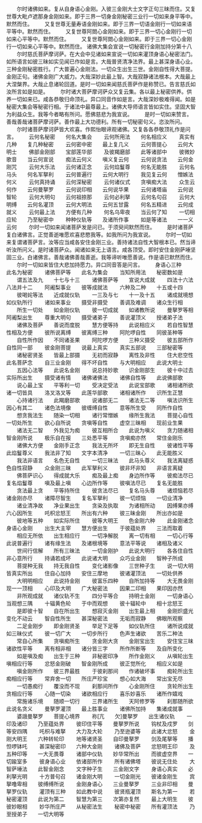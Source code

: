 <!-- { "loadSidebar": true } -->
　　尔时诸佛如来。复从自身语心金刚。入彼三金刚大士文字正句三昧而住。又复世尊大毗卢遮那身金刚如来。即于三界一切身金刚秘密三业行一切如来身平等中。默然而住。
　　又复世尊无量寿语金刚如来。即于三界一切语金刚行一切如来语平等中。默然而住。
　　又复世尊阿閦心金刚如来。即于三界一切心金刚行一切如来心平等中。默然而住。
　　又复世尊阿閦心金刚如来。即于三界一切心金刚行一切如来心平等中。默然而住。
诸佛大集会宣说一切秘密行金刚加持分第十八
　　尔时慈氏菩萨摩诃萨。在大会中见诸如来宣说一切如来灌顶身语心秘密法门。如所语言如彼三昧如实见闻已作如是言。大哉普贤清净法界。最上甚深身语心业。三种金刚秘密胜行。广大普遍心金刚法。一切众生出生三世。金刚自性得大菩提。金刚正句。诸佛金刚广大威力。大哉深妙此最上智。大哉寂静诸法根本。大哉最上大涅槃界。大哉止息诸轮回道。是时一切如来闻慈氏菩萨作是称赞已。告言慈氏如汝所言如是如是。
　　尔时诸大菩萨摩诃萨众又复云集。各以最上秘密供养。供养一切如来已。咸各恭敬归命顶礼。异口同音作如是言。大哉深妙极难得闻。如是秘密大集会等秘密行相。于诸法中最尊最上。诸佛大导师语言皆如实住。坚固大智为利益众生。我等今者略有所问。愿佛慈悲为我宣说。
　　是时一切如来赞言。善哉善哉诸菩萨摩诃萨。善作最上大功德利。所有一切秘密句义。恣汝所问。
　　尔时诸菩萨摩诃萨皆大欢喜。作熙怡眼谛观诸佛。又复各各恭敬顶礼作是问言。
　　云何名秘密　　何名大集会
　　云何所用法　　何名相应义
　　真实有几种　　复几种秘密
　　云何密中密　　最上复几义
　　云何菩提心　　云何大明士
　　佛部金刚部　　宝部莲华部
　　及彼羯磨部　　此等诸部中
　　彼微妙歌音　　当云何宣说
　　痴法云何义　　嗔义复云何
　　云何说贪法　　云何金刚咒
　　云何大乐法　　云何诸正念
　　云何焰鬘尊　　何名无能胜
　　云何名马头　　何名军拏利
　　云何普遍行　　云何大明行
　　我见复云何　　憎嫉法何义
　　云何真持诵　　云何深秘密
　　云何诸仪式　　贪嗔痴大法
　　众生云何作　　云何曼拏罗
　　云何说印相　　云何说华果
　　云何诸塔庙　　云何说智轮
　　云何大明句　　云何祖捺那
　　云何必利拏　　云何名句召
　　云何大明缚　　云何名灌顶
　　云何大明法　　云何五甘露
　　何名五精进　　云何成就义
　　云何最上法　　方便有几种
　　何名乌卑夜　　当云何了知
　　一切相应轮　　乃至秘密中
　　种种仪轨等　　及诸所作事
　　如是等诸法　　一一义云何
　　尔时一切如来闻诸菩萨发是问已。于须臾间默然而住。
　　是时诸菩萨复白诸佛言。正觉善逝唯愿欢喜悲愍我等。如我所问为我宣说。
　　尔时一切如来复谓诸菩萨言。汝等应当咸各安住金刚三业。善持诸法自性大智根本已。然当谛听汝所问义。是时诸菩萨众。闻诸如来无上语言。咸各顶受。即时安住金刚萨埵坚固三业。白诸佛言。善哉诸佛善哉善逝。我等谛听唯愿善说。作是语已默然而住。
　　尔时一切如来皆住大悲加持愿力。异口同音答是问言。
　　身语心三种　　此名为秘密
　　诸佛菩萨等　　此名为集会
　　当知所用法　　秘密数如是
　　谓五法及九　　十七与十三
　　诸佛菩萨等　　宣说大成就
　　四法十六法　　八法并十二
　　阿阇梨事业　　彼等成就法
　　六种及二种　　十五或十四
　　彼喝姹等法　　近成就仪轨
　　一三及与七　　十一及十五
　　诸成就境想　　如仪轨所行
　　诸如来事业　　摄受非摄受
　　善调及难调　　诸众生行相
　　所生一切处　　如金刚仪轨
　　彼一切成就　　如诸教所说
　　曼拏罗等相　　阿阇梨出生
　　尊重大明句　　摄受诸弟子
　　善说灌顶义　　授诸弟子法
　　诸佛及菩萨　　善说而度脱
　　慧方便等持　　此说相应义
　　若自性智慧　　性相及方便
　　彼所说离缚　　彼离缚三种
　　阿陀啰自性　　同彼圣种等
　　自性所作因　　不同诸圣果
　　阿陀啰方便　　三种义摄受
　　彼五部所作　　自性同一部
　　彼金刚菩提　　说最上真实
　　真实五部说　　三部秘密等
　　诸秘密贤圣　　皆最上部摄
　　无初而寂静　　离性及非性
　　住大悲空性　　此名菩萨念
　　自三业金刚　　得不坏自性
　　与大明相应　　此说大明士
　　五因心法等　　此说名金刚
　　说总持妙歌　　识金刚部生
　　彼十中过去　　实际所出生
　　摄受诸有情　　诸佛诸佛法
　　诸佛自性等　　此说佛部歌
　　说心最上宝　　平等利一切
　　受决定受法　　此说宝部歌
　　诸相诸所欲　　诸一切皆具
　　洛叉洛叉等　　此莲华部歌
　　诸相诸所作　　识所生正慧
　　心持诸行法　　此羯磨部歌
　　说诸部无二　　诸法无二等
　　嗔法识所生　　因心有其二
　　诸色法境像　　彼缠缚自性
　　意等所生受　　同所作自性
　　想贪我法生　　随染一切相
　　诸行常憎嫉　　缘所生我法
　　菩提心自性　　一切处所生
　　欲心自所说　　贪嗔等自性
　　虚空三昧相　　现前业生果
　　诸法无二智　　外我见为痴
　　彼互相所合　　此说为嗔义
　　贪力随诸相　　智金刚所说
　　极乐自在报　　三处悉平等
　　贪嗔痴亦然　　常住金刚乐
　　诸佛大方便　　金刚手正念
　　我法无所坏　　即无生自性
　　彼诸性平等　　此焰鬘尊义
　　我法非了知　　文字本清净
　　一切三昧心　　此无能胜义
　　我法非语言　　名色无自性
　　一切三昧法　　此马头尊义
　　我法离疑惑　　色自性寂静
　　众金刚三昧　　此军拏利义
　　彼非坏非知　　非语言离疑
　　佛菩萨识心　　得成就大乐
　　痴及最上痴　　身边所作等
　　彼痴法尽已　　复名焰鬘尊
　　嗔及最上嗔　　心边所作等
　　彼嗔法尽已　　复名无能胜
　　贪法最上贪　　平等持所住
　　彼贪法尽已　　复名马头尊
　　诸烦恼若尽　　诸金刚亦尽
　　诸障尽智生　　复名军拏利
　　彼一切烦恼　　一切业清净
　　诸业清净故　　净业果出生
　　贪染及执取　　为诸相所动
　　因缚果亦缚　　六心因所生
　　吒枳忿怒王　　所出有六种
　　彼三昧金刚　　所出亦如是
　　彼地等五种　　如实际所住
　　彼等大明王　　色金刚六种
　　此金刚诸念　　身语心金刚
　　出生大主宰　　慧方便出生
　　于彼蕴处界　　三法而取着
　　相应无所依　　出生相应行
　　一切净解脱　　离一切有相
　　一切心行等　　此说普遍行
　　诸有缘生法　　及诸根境等
　　意法平等说　　诸相及诸义
　　世间行信解　　所有三昧法
　　一切金刚护　　此说大明行
　　各各住自性　　非心意所行
　　持诵若成坏　　此说诸大明
　　众巧业金刚　　智种子所成
　　菩提种无我　　持无我自性
　　变化诸影像　　三世种子生
　　说一切大明　　皆真实所出
　　住自心加持　　安住三摩地
　　彼诸灌顶法　　一切处供养
　　大明明相应　　此说持金刚
　　彼富乐四种　　自所加持等
　　大无畏金刚　　现一一顶相
　　心印及大明　　广大秘密法
　　因果二印相　　果印因亦然
　　非所观成就　　诸仪轨不生
　　四分平等合　　持明士金刚
　　一切身语心　　当观想三隅
　　十辐黄色轮　　于中而观想
　　彼十辐轮中　　相十忿怒王
　　是即彼十智　　自在所出生
　　想寂灭金刚　　出生最上相
　　金刚炽盛光　　变化不动云
　　智自性所生　　甚深秘密法
　　无垢而寂静　　佛眼所观察
　　二足金刚步　　即金刚贤圣
　　举足下足等　　如仪轨所住
　　诸所说成就　　如三昧仪式
　　彼一切广大　　一切步所行
　　色声生诸欲　　苦乐二种法
　　常自心所集　　贪嗔痴所生
　　贪金刚大贪　　金刚宝出生
　　安住宝三昧　　诸欲性平等
　　离有相非相　　诸分皆三字
　　所作所断等　　及自所变化
　　如是嗔及痴　　出生于三种
　　非秘密印净　　所作金刚义
　　从嗔轮出生　　嗔相应行等
　　忿怒金刚破　　智金刚所成
　　彼正觉所化　　相应义如是
　　嗔金刚所作　　彼三界最胜
　　于彼刹那间　　作诸破坏事
　　痴轮所出生　　痴相应行等
　　常弃舍一切　　所庄严珍宝
　　想心如大海　　常出宝无尽
　　一切愚痴行　　覆没而不现
　　刹那间所作　　心金刚所住
　　贪轮所出生　　贪相应行等
　　心随一切染　　诸欲相应行
　　喜乐妙喜乐　　诸所作嬉戏
　　常施诸乐境　　随顺一切行
　　三界诸所生　　天阿修罗等
　　刹那随所欲　　此说名贪义
　　曼拏罗灌顶　　最上胜事业
　　诸佛所加持　　集诸成就事
　　婆誐曼拏罗　　菩提心境界
　　祢[亢　　欠]曼拏罗　　出生诸仪轨
　　一印及诸印　　乃至蕴处界
　　彼印住平等　　曼拏罗所说
　　钩杖及戍罗　　剑等安四隅
　　吒枳与难拏　　大力及大轮
　　乃至逊婆等　　此诸大忿怒
　　金刚大明王　　六种转轮印
　　地等诸贤圣　　自印曼拏罗
　　剑及尾拏等　　播怛啰钵吒
　　甚深秘密印　　六种大金刚
　　诸佛及菩萨　　忿怒明王印
　　及五种印等　　一大无畏尊
　　诸部中仪轨　　妙华常所出
　　而彼虚空界　　一切踰室多
　　彼身语心业　　依诸部所作
　　所有诸佛塔　　彼说无住处
　　大智萨埵法　　此智金刚念
　　文字种子生　　三金刚文字
　　身语心真实　　必利拏光明
　　十方普句召　　诸金刚大明
　　一切金刚光　　彼诸金刚生
　　宾拏噜卑相　　彼缚缚所说
　　金刚身语心　　三业曼拏罗
　　三业非印相　　曼拏罗仪轨
　　灌顶有三种　　如此教中说
　　彼贤瓶灌顶　　斯名为第一
　　若秘密灌顶　　此说为第二
　　智慧为第三　　次第亦复然
　　最上大明生　　彼彼妙眼相
　　妙华所庄严　　从秘密法生
　　秘密中秘密　　所有灌顶法
　　乃至授弟子　　一切大明等
